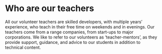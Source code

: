# Who are our teachers 

All our volunteer teachers are skilled developers, with multiple years’ experience, who teach in their free time on weekends and in evenings. Our teachers come from a range companies, from start-ups to major corporations. We like to refer to our volunteers as ‘teacher-mentors’, as they provide support, guidance, and advice to our students in addition to technical content. 